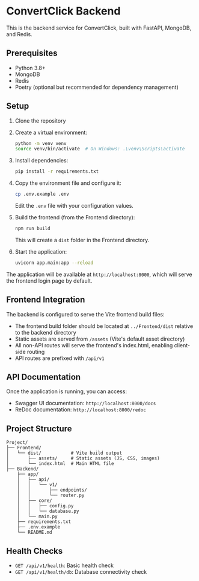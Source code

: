 # ConvertClick Backend

This is the backend service for ConvertClick, built with FastAPI, MongoDB, and Redis.

## Prerequisites

- Python 3.8+
- MongoDB
- Redis
- Poetry (optional but recommended for dependency management)

## Setup

1. Clone the repository
2. Create a virtual environment:
   ```bash
   python -m venv venv
   source venv/bin/activate  # On Windows: .\venv\Scripts\activate
   ```

3. Install dependencies:
   ```bash
   pip install -r requirements.txt
   ```

4. Copy the environment file and configure it:
   ```bash
   cp .env.example .env
   ```
   Edit the `.env` file with your configuration values.

5. Build the frontend (from the Frontend directory):
   ```bash
   npm run build
   ```
   This will create a `dist` folder in the Frontend directory.

6. Start the application:
   ```bash
   uvicorn app.main:app --reload
   ```

The application will be available at `http://localhost:8000`, which will serve the frontend login page by default.

## Frontend Integration

The backend is configured to serve the Vite frontend build files:
- The frontend build folder should be located at `../Frontend/dist` relative to the backend directory
- Static assets are served from `/assets` (Vite's default asset directory)
- All non-API routes will serve the frontend's index.html, enabling client-side routing
- API routes are prefixed with `/api/v1`

## API Documentation

Once the application is running, you can access:
- Swagger UI documentation: `http://localhost:8000/docs`
- ReDoc documentation: `http://localhost:8000/redoc`

## Project Structure

```
Project/
├── Frontend/
│   └── dist/           # Vite build output
│       ├── assets/     # Static assets (JS, CSS, images)
│       └── index.html  # Main HTML file
├── Backend/
    ├── app/
    │   ├── api/
    │   │   └── v1/
    │   │       ├── endpoints/
    │   │       └── router.py
    │   ├── core/
    │   │   ├── config.py
    │   │   └── database.py
    │   └── main.py
    ├── requirements.txt
    ├── .env.example
    └── README.md
```

## Health Checks

- `GET /api/v1/health`: Basic health check
- `GET /api/v1/health/db`: Database connectivity check 